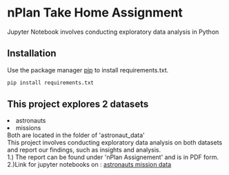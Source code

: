 # nPlan Take Home Assignment

Jupyter Notebook involves conducting exploratory data analysis in Python

## Installation

Use the package manager [pip](https://pip.pypa.io/en/stable/) to install requirements.txt.

```bash
pip install requirements.txt
```

## This project explores 2 datasets
<li> astronauts </li>
<li>missions </li>
Both are located in the folder of 'astronaut_data' <br>
This project involves conducting exploratory data analysis on both datasets and report our findings, such as insights and analysis. <br>
1.) The report can be found under 'nPlan Assignement' and is in PDF form. <br>
2.)Link for jupyter notebooks on : <a href="https://nbviewer.org/github/munjik/personal-projects/blob/main/nPlan/astronauts-missions.ipynb" target="_blank">astronauts mission data</a>
